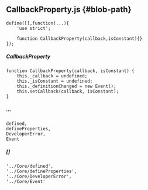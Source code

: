 ## **CallbackProperty.js** {#blob-path}

```
define([],function(...){
    'use strict';

    function CallbackProperty(callback,isConstant){}
});
```

##### CallbackProperty

```
function CallbackProperty(callback, isConstant) {
    this._callback = undefined;
    this._isConstant = undefined;
    this._definitionChanged = new Event();
    this.setCallback(callback, isConstant);
}
```

##### ...

```
defined,
defineProperties,
DeveloperError,
Event
```

##### \[\]

```
'../Core/defined',
'../Core/defineProperties',
'../Core/DeveloperError',
'../Core/Event'
```



